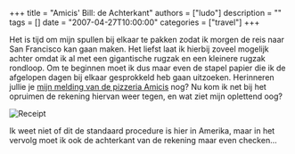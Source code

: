 +++
title = "Amicis' Bill: de Achterkant"
authors = ["ludo"]
description = ""
tags = []
date = "2007-04-27T10:00:00"
categories = ["travel"]
+++

Het is tijd om mijn spullen bij elkaar te pakken zodat ik morgen de reis naar San Francisco kan gaan maken. Het liefst laat ik hierbij zoveel mogelijk achter omdat ik al met een gigantische rugzak en een kleinere rugzak rondloop. Om te beginnen moet ik dus maar even de stapel papier die ik de afgelopen dagen bij elkaar gesprokkeld heb gaan uitzoeken. Herinneren jullie je [mijn melding van de pizzeria Amicis](/posts/what-s-happening-in-san-jose) nog? Nu kom ik net bij het opruimen de rekening hiervan weer tegen, en wat ziet mijn oplettend oog?

![Receipt](DSC_1101.jpg)

Ik weet niet of dit de standaard procedure is hier in Amerika, maar in het vervolg moet ik ook de achterkant van de rekening maar even checken...
